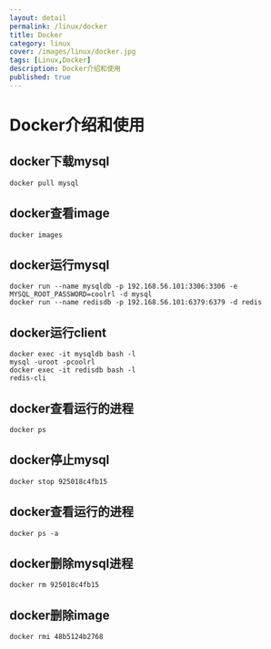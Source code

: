 ```yaml
---
layout: detail
permalink: /linux/docker
title: Docker
category: linux
cover: /images/linux/docker.jpg
tags: [Linux,Docker]
description: Docker介绍和使用
published: true
---
```


# Docker介绍和使用

## docker下载mysql

```
docker pull mysql
```

## docker查看image

```
docker images
```

## docker运行mysql

```
docker run --name mysqldb -p 192.168.56.101:3306:3306 -e MYSQL_ROOT_PASSWORD=coolrl -d mysql
docker run --name redisdb -p 192.168.56.101:6379:6379 -d redis
```

## docker运行client

```
docker exec -it mysqldb bash -l
mysql -uroot -pcoolrl
docker exec -it redisdb bash -l
redis-cli
```

## docker查看运行的进程

```
docker ps
```

## docker停止mysql

```
docker stop 925018c4fb15
```

## docker查看运行的进程

```
docker ps -a
```

## docker删除mysql进程

```
docker rm 925018c4fb15
```

## docker删除image

```
docker rmi 48b5124b2768
```
